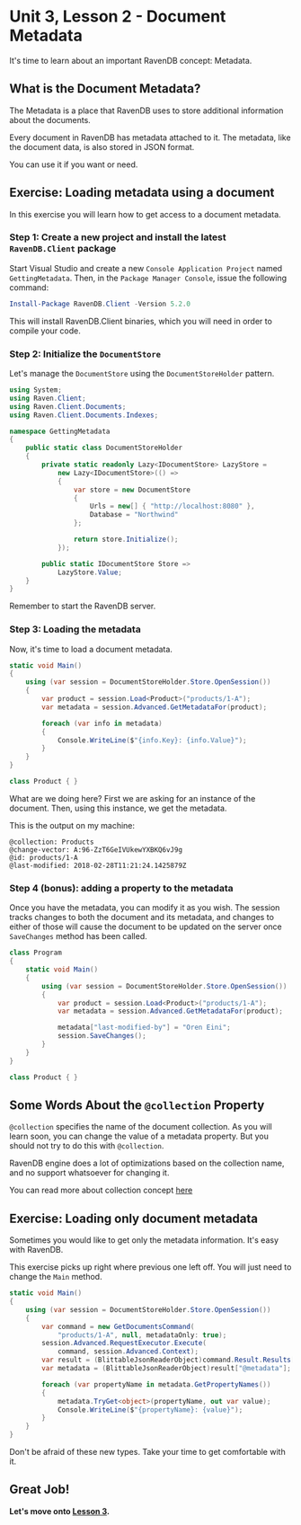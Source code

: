 # Unit 3, Lesson 2 - Document Metadata

It's time to learn about
an important RavenDB concept: Metadata.

## What is the Document Metadata?

The Metadata is a place that RavenDB uses to store additional information about the documents.

Every document in RavenDB has metadata attached to it. The metadata, like the
document data, is also stored in JSON format.

You can use it if you want or need.

## Exercise: Loading metadata using a document

In this exercise you will learn how to get access to a document metadata.

### Step 1: Create a new project and install the latest `RavenDB.Client` package

Start Visual Studio and create a new `Console Application Project` named
`GettingMetadata`. Then, in the `Package Manager Console`, issue the following
command:

```powershell
Install-Package RavenDB.Client -Version 5.2.0
```

This will install RavenDB.Client binaries, which you will need in order
to compile your code.

### Step 2: Initialize the `DocumentStore`

Let's manage the `DocumentStore` using the `DocumentStoreHolder` pattern.  

````csharp
using System;
using Raven.Client;
using Raven.Client.Documents;
using Raven.Client.Documents.Indexes;

namespace GettingMetadata
{
    public static class DocumentStoreHolder
    {
        private static readonly Lazy<IDocumentStore> LazyStore =
            new Lazy<IDocumentStore>(() =>
            {
                var store = new DocumentStore
                {
                    Urls = new[] { "http://localhost:8080" },
                    Database = "Northwind"
                };

                return store.Initialize();
            });

        public static IDocumentStore Store =>
            LazyStore.Value;
    }
}
````

Remember to start the RavenDB server.

### Step 3: Loading the metadata

Now, it's time to load a document metadata.

````csharp
static void Main()
{
    using (var session = DocumentStoreHolder.Store.OpenSession())
    {
        var product = session.Load<Product>("products/1-A");
        var metadata = session.Advanced.GetMetadataFor(product);

        foreach (var info in metadata)
        {
            Console.WriteLine($"{info.Key}: {info.Value}");
        }
    }
}

class Product { }
````

What are we doing here? First we are asking for an instance of the document. Then, using this instance,
we get the metadata.

This is the output on my machine:

````
@collection: Products
@change-vector: A:96-ZzT6GeIVUkewYXBKQ6vJ9g
@id: products/1-A
@last-modified: 2018-02-28T11:21:24.1425879Z
````

### Step 4 (bonus): adding a property to the metadata

Once you have the metadata, you can modify it as you wish. The session tracks changes to both
the document and its metadata, and changes to either of those will cause the document to be
updated on the server once `SaveChanges` method has been called.

````csharp
class Program
{
    static void Main()
    {
        using (var session = DocumentStoreHolder.Store.OpenSession())
        {
            var product = session.Load<Product>("products/1-A");
            var metadata = session.Advanced.GetMetadataFor(product);

            metadata["last-modified-by"] = "Oren Eini";
            session.SaveChanges();
        }
    }
}

class Product { }
````

## Some Words About the `@collection` Property

`@collection` specifies the name of the document collection. As you will learn soon,
you can change the value of a metadata property. But you should not try to do this with
`@collection`.

RavenDB engine does a lot of optimizations based on the collection name, and no support
whatsoever for changing it.

You can read more about collection concept [here](https://ravendb.net/docs/article-page/4.0/csharp/client-api/faq/what-is-a-collection)

## Exercise: Loading only document metadata

Sometimes you would like to get only the metadata information. It's easy with RavenDB.

This exercise picks up right where previous one left off. You will just need to change the `Main` method.

````csharp
static void Main()
{
    using (var session = DocumentStoreHolder.Store.OpenSession())
    {
        var command = new GetDocumentsCommand(
            "products/1-A", null, metadataOnly: true);
        session.Advanced.RequestExecutor.Execute(
            command, session.Advanced.Context);
        var result = (BlittableJsonReaderObject)command.Result.Results[0];
        var metadata = (BlittableJsonReaderObject)result["@metadata"];

        foreach (var propertyName in metadata.GetPropertyNames())
        {
            metadata.TryGet<object>(propertyName, out var value);
            Console.WriteLine($"{propertyName}: {value}");
        }
    }
}
````

Don't be afraid of these new types. Take your time to get comfortable with it.

## Great Job! 

**Let's move onto [Lesson 3](../lesson3/README.md).**
